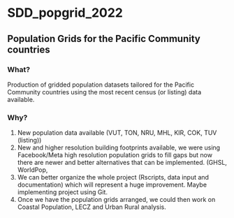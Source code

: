 # SDD_popgrid_2022
## Population Grids for the Pacific Community countries

### What?
Production of gridded population datasets tailored for the Pacific Community countries using the most recent census (or listing) data available.
### Why?
1.	New population data available (VUT, TON, NRU, MHL, KIR, COK, TUV (listing))
2.	New and higher resolution building footprints available, we were using Facebook/Meta high resolution population grids to fill gaps but now there are newer and better alternatives that can be implemented. (GHSL, WorldPop,
3.	We can better organize the whole project (Rscripts, data input and documentation) which will represent a huge improvement. Maybe implementing project using Git.
4.	Once we have the population grids arranged, we could then work on Coastal Population, LECZ and Urban Rural analysis.
